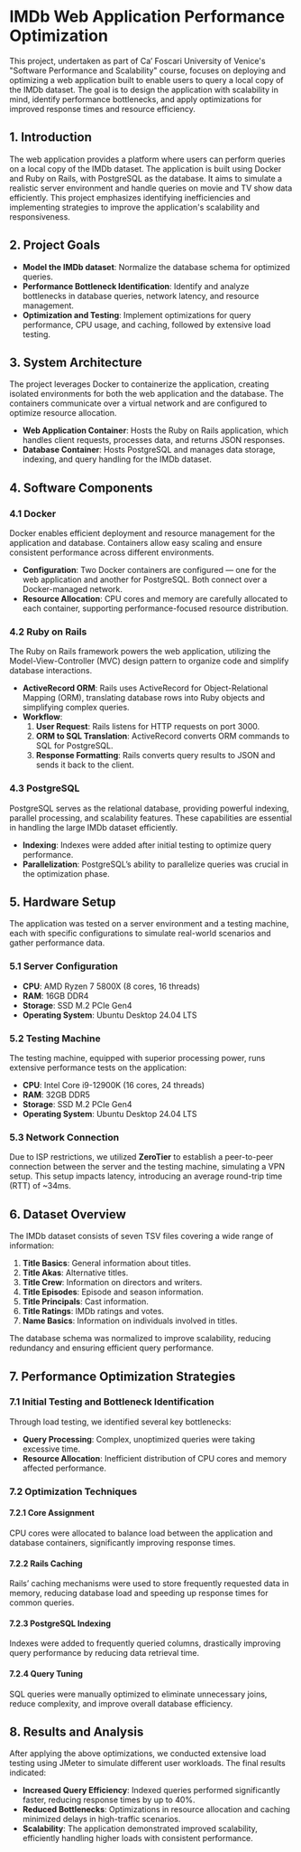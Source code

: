 # IMDb Web Application Performance Optimization

This project, undertaken as part of Ca’ Foscari University of Venice's "Software Performance and Scalability" course, focuses on deploying and optimizing a web application built to enable users to query a local copy of the IMDb dataset. The goal is to design the application with scalability in mind, identify performance bottlenecks, and apply optimizations for improved response times and resource efficiency.

## 1. Introduction

The web application provides a platform where users can perform queries on a local copy of the IMDb dataset. The application is built using Docker and Ruby on Rails, with PostgreSQL as the database. It aims to simulate a realistic server environment and handle queries on movie and TV show data efficiently. This project emphasizes identifying inefficiencies and implementing strategies to improve the application's scalability and responsiveness.

## 2. Project Goals

- **Model the IMDb dataset**: Normalize the database schema for optimized queries.
- **Performance Bottleneck Identification**: Identify and analyze bottlenecks in database queries, network latency, and resource management.
- **Optimization and Testing**: Implement optimizations for query performance, CPU usage, and caching, followed by extensive load testing.

## 3. System Architecture

The project leverages Docker to containerize the application, creating isolated environments for both the web application and the database. The containers communicate over a virtual network and are configured to optimize resource allocation.

- **Web Application Container**: Hosts the Ruby on Rails application, which handles client requests, processes data, and returns JSON responses.
- **Database Container**: Hosts PostgreSQL and manages data storage, indexing, and query handling for the IMDb dataset.

## 4. Software Components

### 4.1 Docker

Docker enables efficient deployment and resource management for the application and database. Containers allow easy scaling and ensure consistent performance across different environments.

- **Configuration**: Two Docker containers are configured — one for the web application and another for PostgreSQL. Both connect over a Docker-managed network.
- **Resource Allocation**: CPU cores and memory are carefully allocated to each container, supporting performance-focused resource distribution.

### 4.2 Ruby on Rails

The Ruby on Rails framework powers the web application, utilizing the Model-View-Controller (MVC) design pattern to organize code and simplify database interactions.

- **ActiveRecord ORM**: Rails uses ActiveRecord for Object-Relational Mapping (ORM), translating database rows into Ruby objects and simplifying complex queries.
- **Workflow**:
  1. **User Request**: Rails listens for HTTP requests on port 3000.
  2. **ORM to SQL Translation**: ActiveRecord converts ORM commands to SQL for PostgreSQL.
  3. **Response Formatting**: Rails converts query results to JSON and sends it back to the client.

### 4.3 PostgreSQL

PostgreSQL serves as the relational database, providing powerful indexing, parallel processing, and scalability features. These capabilities are essential in handling the large IMDb dataset efficiently.

- **Indexing**: Indexes were added after initial testing to optimize query performance.
- **Parallelization**: PostgreSQL’s ability to parallelize queries was crucial in the optimization phase.

## 5. Hardware Setup

The application was tested on a server environment and a testing machine, each with specific configurations to simulate real-world scenarios and gather performance data.

### 5.1 Server Configuration

- **CPU**: AMD Ryzen 7 5800X (8 cores, 16 threads)
- **RAM**: 16GB DDR4
- **Storage**: SSD M.2 PCIe Gen4
- **Operating System**: Ubuntu Desktop 24.04 LTS

### 5.2 Testing Machine

The testing machine, equipped with superior processing power, runs extensive performance tests on the application:

- **CPU**: Intel Core i9-12900K (16 cores, 24 threads)
- **RAM**: 32GB DDR5
- **Storage**: SSD M.2 PCIe Gen4
- **Operating System**: Ubuntu Desktop 24.04 LTS

### 5.3 Network Connection

Due to ISP restrictions, we utilized **ZeroTier** to establish a peer-to-peer connection between the server and the testing machine, simulating a VPN setup. This setup impacts latency, introducing an average round-trip time (RTT) of ~34ms.

## 6. Dataset Overview

The IMDb dataset consists of seven TSV files covering a wide range of information:
1. **Title Basics**: General information about titles.
2. **Title Akas**: Alternative titles.
3. **Title Crew**: Information on directors and writers.
4. **Title Episodes**: Episode and season information.
5. **Title Principals**: Cast information.
6. **Title Ratings**: IMDb ratings and votes.
7. **Name Basics**: Information on individuals involved in titles.

The database schema was normalized to improve scalability, reducing redundancy and ensuring efficient query performance.

## 7. Performance Optimization Strategies

### 7.1 Initial Testing and Bottleneck Identification

Through load testing, we identified several key bottlenecks:
- **Query Processing**: Complex, unoptimized queries were taking excessive time.
- **Resource Allocation**: Inefficient distribution of CPU cores and memory affected performance.

### 7.2 Optimization Techniques

#### 7.2.1 Core Assignment

CPU cores were allocated to balance load between the application and database containers, significantly improving response times.

#### 7.2.2 Rails Caching

Rails’ caching mechanisms were used to store frequently requested data in memory, reducing database load and speeding up response times for common queries.

#### 7.2.3 PostgreSQL Indexing

Indexes were added to frequently queried columns, drastically improving query performance by reducing data retrieval time.

#### 7.2.4 Query Tuning

SQL queries were manually optimized to eliminate unnecessary joins, reduce complexity, and improve overall database efficiency.

## 8. Results and Analysis

After applying the above optimizations, we conducted extensive load testing using JMeter to simulate different user workloads. The final results indicated:
- **Increased Query Efficiency**: Indexed queries performed significantly faster, reducing response times by up to 40%.
- **Reduced Bottlenecks**: Optimizations in resource allocation and caching minimized delays in high-traffic scenarios.
- **Scalability**: The application demonstrated improved scalability, efficiently handling higher loads with consistent performance.

